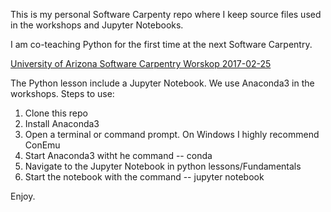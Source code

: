 This is my personal Software Carpenty repo where I keep source files used in the workshops and Jupyter Notebooks.

I am co-teaching Python for the first time at the next Software Carpentry.

[University of Arizona Software Carpentry Worskop 2017-02-25](https://uhilgert.github.io/2017-02-25-CyVerse/)

The Python lesson include a Jupyter Notebook.  We use Anaconda3 in the workshops. Steps to use:

1. Clone this repo
2. Install Anaconda3
3. Open a terminal or command prompt.  On Windows I highly recommend ConEmu
4. Start Anaconda3 witht he command -- conda
5. Navigate to the Jupyter Notebook in python lessons/Fundamentals
6. Start the notebook with the command -- jupyter notebook

Enjoy.
